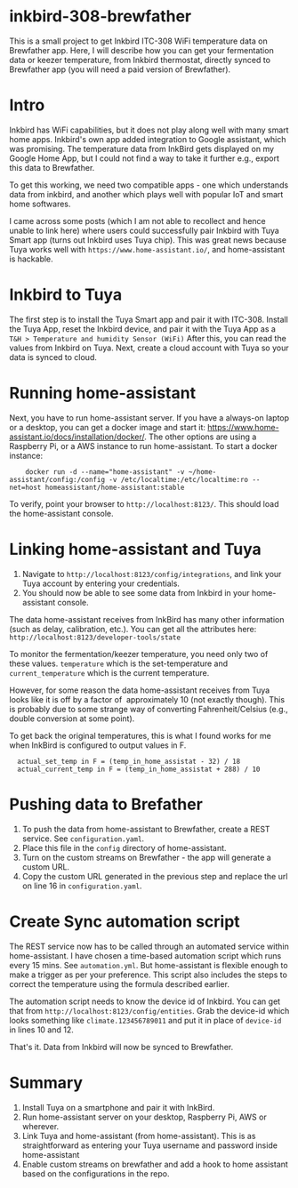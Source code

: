 # inkbird-308-brewfather

This is a small project to get Inkbird ITC-308 WiFi temperature data on Brewfather app. Here, I will describe how you can get your 
fermentation data or keezer temperature, from Inkbird thermostat, directly synced to Brewfather app (you will need a paid version of Brewfather).

# Intro
Inkbird has WiFi capabilities, but it does not play along well with many smart home apps. Inkbird's own app added integration to Google assistant,
which was promising. 
The temperature data from InkBird gets displayed on my Google Home App, but I could not find a way to take it further e.g., export this data to Brewfather.

To get this working, we need two compatible apps - one which understands data from inkbird, and another which plays well with popular IoT
and smart home softwares. 

I came across some posts (which I am not able to recollect and hence unable to link here) where users could successfully pair Inkbird with Tuya Smart app
(turns out Inkbird uses Tuya chip). This was great news because Tuya works well with `https://www.home-assistant.io/`, and home-assistant is hackable.

# Inkbird to Tuya

The first step is to install the Tuya Smart app and pair it with ITC-308. Install the Tuya App, reset the Inkbird device, and pair it with the Tuya App as a
`T&H > Temperature and humidity Sensor (WiFi)`
After this, you can read the values from Inkbird on Tuya. Next, create a cloud account with Tuya so your data is synced to cloud. 

# Running home-assistant

Next, you have to run home-assistant server. If you have a always-on laptop or a desktop, you can get a docker image
and start it: https://www.home-assistant.io/docs/installation/docker/. The other options are using a Raspberry Pi, or a AWS instance to run home-assistant.
To start a docker instance:
        
        docker run -d --name="home-assistant" -v ~/home-assistant/config:/config -v /etc/localtime:/etc/localtime:ro --net=host homeassistant/home-assistant:stable

To verify, point your browser to `http://localhost:8123/`. This should load the home-assistant console.

# Linking home-assistant and Tuya
1. Navigate to `http://localhost:8123/config/integrations`, and link your Tuya account by entering your credentials.
2. You should now be able to see some data from Inkbird in your home-assistant console.

The data home-assistant receives from InkBird has many other information (such as delay, calibration, etc.). You can get all the attributes here: `http://localhost:8123/developer-tools/state`

To monitor the fermentation/keezer temperature, you need only two of these values. `temperature` which is the set-temperature and `current_temperature` 
which is the current temperature.

However, for some reason the data home-assistant receives from Tuya looks like it is off by a factor of  approximately 10 (not exactly though).
This is probably due to some strange way of converting Fahrenheit/Celsius (e.g., double conversion at some point).

To get back the original temperatures, this is what I found works for me when InkBird is configured to output values in F.
    
      actual_set_temp in F = (temp_in_home_assistat - 32) / 18
      actual_current_temp in F = (temp_in_home_assistat + 288) / 10

# Pushing data to Brefather
1. To push the data from home-assistant to Brewfather, create a REST service. See `configuration.yaml`.
2. Place this file in the `config` directory of home-assistant.
3. Turn on the custom streams on Brewfather - the app will generate a custom URL.
4. Copy the custom URL generated in the previous step and replace the url on line 16 in `configuration.yaml`.

# Create Sync automation script
The REST service now has to be called through an automated service within home-assistant.
I have chosen a time-based automation script which runs every 15 mins.
See `automation.yml`. But home-assistant is flexible enough to make a trigger as per your preference.
This script also includes the steps to correct the temperature using the formula described earlier.

The automation script needs to know the device id of Inkbird. You can get that from `http://localhost:8123/config/entities`.
Grab the device-id which looks something like `climate.123456789011` and put it in place of `device-id` in lines 10 and 12.

That's it. Data from Inkbird will now be synced to Brewfather.

# Summary
1. Install Tuya on a smartphone and pair it with InkBird.
2. Run home-assistant server on your desktop, Raspberry Pi, AWS or wherever.
3. Link Tuya and home-assistant (from home-assistant). This is as straightforward as entering your Tuya username and password inside home-assistant
4. Enable custom streams on brewfather and add a hook to home assistant based on the configurations in the repo.
